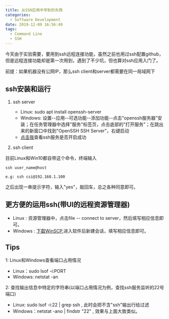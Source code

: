 ```yaml
---
title: 从SSH应用中学到的东西
categories:
  - Software Development
date: 2019-12-09 16:56:49
tags:
  - Command Line
  - SSH
---
```

今天由于实验需要，要用到ssh远程连接功能，虽然之前也用过ssh配置github，但是远程连接功能却是第一次用到，遇到了不少坑，但也算对ssh应用入门了。

前提：如果机器没有公网IP，那么ssh client和server都需要在同一局域网下

## ssh安装和运行
1. ssh server
    
     * Linux: sudo apt install openssh-server
     * Windows: 设置--应用--可选功能--添加功能--点击"openssh服务器"安装；在任务管理器中选择"服务"标签页，点击底部的"打开服务"；在跳出来的新窗口中找到"OpenSSH SSH Server"，右键启动
     * [点击我](#jump)查看ssh服务是否开启成功

2. ssh client

目前Linux和Win10都自带这个命令，终端输入
```
ssh user_name@host

e.g: ssh csi@192.168.1.100 
```
之后出现一串提示字符，输入"yes"，敲回车，总之各种同意即可。


## 更方便的运用ssh(带UI的远程资源管理器)

* Linux : 资源管理器中，点击file -- connect to server，然后填写相应信息即可。
* Windows : [下载WinSCP](https://winscp.net/eng/index.php),进入软件后新建会话，填写相应信息即可。


## Tips
<span id="jump">1: Linux和Windows查看端口占用情况</span>

* Linux：sudo lsof -i:PORT
* Windows: netstat -an

2: 查找输出信息中特定的字符串(以端口占用情况为例，查找ssh服务监听的22号端口)
         
* Linux: sudo lsof -i:22 | grep ssh , 此时会把不含"ssh"输出行给过滤
* Windows：netstat -ano | findstr "22" , 效果与上面大致类似。



